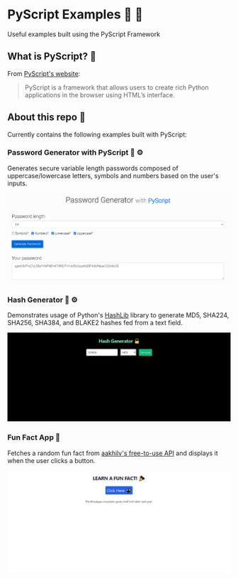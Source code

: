 # PyScript Examples :rocket: :snake:

Useful examples built using the PyScript Framework

## What is PyScript? :monocle_face:

From [PyScript's website](https://pyscript.net/):

> PyScript is a framework that allows users to create rich Python applications in the browser using HTML’s interface.

## About this repo :toolbox:

Currently contains the following examples built with PyScript:

### Password Generator with PyScript :key: :gear:

Generates secure variable length passwords composed of uppercase/lowercase letters, symbols and numbers based on the user's inputs.

![Password Generator](https://raw.githubusercontent.com/abdulalikhan/pyscript-examples/main/images/passwordgenerator.png)

### Hash Generator :closed_lock_with_key: :gear:

Demonstrates usage of Python's [HashLib](https://docs.python.org/3/library/hashlib.html) library to generate MD5, SHA224, SHA256, SHA384, and BLAKE2 hashes fed from a text field.

![Hash Generator](https://raw.githubusercontent.com/abdulalikhan/pyscript-examples/main/images/hashgenerator.gif)

### Fun Fact App :triangular_ruler:

Fetches a random fun fact from [aakhilv's free-to-use API](https://api.aakhilv.me/) and displays it when the user clicks a button.

![Fun Fact App](https://raw.githubusercontent.com/abdulalikhan/pyscript-examples/main/images/funfactapp.gif)
